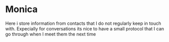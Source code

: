 # Monica
Here i store information from contacts that I do not regularly keep in touch with. Expecially for conversations its nice to have a small protocol that I can go through when I meet them the next time